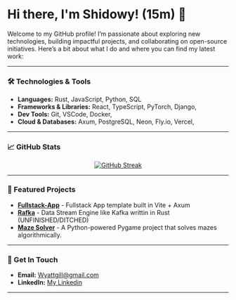 # Hi there, I'm Shidowy! (15m) 👋

Welcome to my GitHub profile! I’m passionate about exploring new technologies, building impactful projects, and collaborating on open-source initiatives. Here’s a bit about what I do and where you can find my latest work:

---

### 🛠 Technologies & Tools
- **Languages:** Rust, JavaScript, Python, SQL
- **Frameworks & Libraries:** React, TypeScript, PyTorch, Django,
- **Dev Tools:** Git, VSCode, Docker,
- **Cloud & Databases:** Axum, PostgreSQL, Neon, Fly.io, Vercel, 

---

### 📈 GitHub Stats
<p align="center">
  <a href="https://git.io/streak-stats"><img src="https://streak-stats.demolab.com?user=Shidowy&theme=tokyonight-duo" alt="GitHub Streak" /></a>
</p>

---

### 🚀 Featured Projects

- **[Fullstack-App](https://github.com/Shidowy/MazeSolver)** - Fullstack App template built in Vite + Axum
- **[Rafka](https://github.com/Shidowy/rafka)** - Data Stream Engine like Kafka writtin in Rust (UNFINISHED/DITCHED)
- **[Maze Solver](https://github.com/Shidowy/MazeSolver)** - A Python-powered Pygame project that solves mazes algorithmically.
  
---

### 📌 Get In Touch
- **Email:** [Wyattgill@gmail.com](wyattgill2009@gmail.com)
- **LinkedIn:** [My Linkedin](https://www.linkedin.com/inf/wyatt-gill-17380b323/)

---

